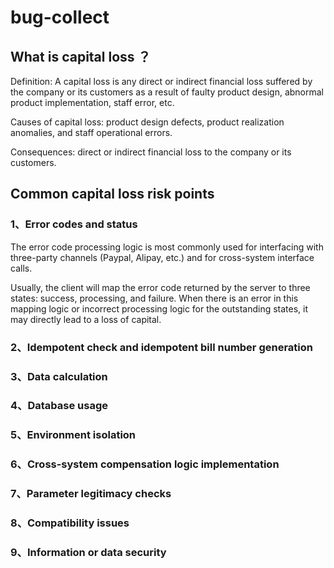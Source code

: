# bug-collect
## What is capital loss ？
Definition: A capital loss is any direct or indirect financial loss suffered by the company or its customers as a result of faulty product design, abnormal product implementation, staff error, etc.

Causes of capital loss: product design defects, product realization anomalies, and staff operational errors.

Consequences: direct or indirect financial loss to the company or its customers.

## Common capital loss risk points 

### 1、Error codes and status

The error code processing logic is most commonly used for interfacing with three-party channels (Paypal, Alipay, etc.) and for cross-system interface calls.

Usually, the client will map the error code returned by the server to three states: success, processing, and failure. When there is an error in this mapping logic or incorrect processing logic for the outstanding states, it may directly lead to a loss of capital.

### 2、Idempotent check and idempotent bill number generation

### 3、Data calculation

### 4、Database usage

### 5、Environment isolation

### 6、Cross-system compensation logic implementation

### 7、Parameter legitimacy checks

### 8、Compatibility issues

### 9、Information or data security
